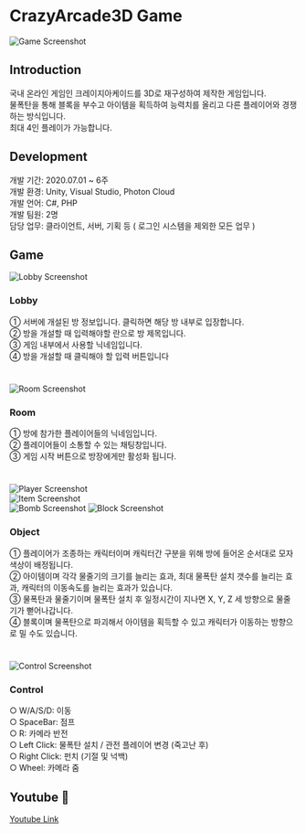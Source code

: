 # CrazyArcade3D Game

![Game Screenshot](https://jtj8412.github.io/resources/imgs/CrazyArcade3D/Main.png)

## Introduction

국내 온라인 게임인 크레이지아케이드를 3D로 재구성하여 제작한 게임입니다.  
물폭탄을 통해 블록을 부수고 아이템을 획득하여 능력치를 올리고 다른 플레이어와 경쟁하는 방식입니다.  
최대 4인 플레이가 가능합니다.

## Development

개발 기간: 2020.07.01 ~ 6주  
개발 환경: Unity, Visual Studio, Photon Cloud  
개발 언어: C#, PHP  
개발 팀원: 2명  
담당 업무: 클라이언트, 서버, 기획 등 ( 로그인 시스템을 제외한 모든 업무 )

## Game

![Lobby Screenshot](https://jtj8412.github.io/resources/imgs/CrazyArcade3D/Lobby.png)  
### Lobby
① 서버에 개설된 방 정보입니다. 클릭하면 해당 방 내부로 입장합니다.  
② 방을 개설할 때 입력해야할 란으로 방 제목입니다.  
③ 게임 내부에서 사용할 닉네임입니다.  
④ 방을 개설할 때 클릭해야 할 입력 버튼입니다
#     

![Room Screenshot](https://jtj8412.github.io/resources/imgs/CrazyArcade3D/Room.png)
### Room  
① 방에 참가한 플레이어들의 닉네임입니다.  
② 플레이어들이 소통할 수 있는 채팅창입니다.  
③ 게임 시작 버튼으로 방장에게만 활성화 됩니다.  
#  

![Player Screenshot](https://jtj8412.github.io/resources/imgs/CrazyArcade3D/Player.png)  
![Item Screenshot](https://jtj8412.github.io/resources/imgs/CrazyArcade3D/Item.png)  
![Bomb Screenshot](https://jtj8412.github.io/resources/imgs/CrazyArcade3D/Bomb.png)
![Block Screenshot](https://jtj8412.github.io/resources/imgs/CrazyArcade3D/Block.png)  
### Object
① 플레이어가 조종하는 캐릭터이며 캐릭터간 구분을 위해 방에 들어온 순서대로 모자 색상이 배정됩니다.  
② 아이템이며 각각 물줄기의 크기를 늘리는 효과, 최대 물폭탄 설치 갯수를 늘리는 효과, 캐릭터의 이동속도를 늘리는 효과가 있습니다.  
③ 물폭탄과 물줄기이며 물폭탄 설치 후 일정시간이 지나면 X, Y, Z 세 방향으로 물줄기가 뻗어나갑니다.  
④ 블록이며 물폭탄으로 파괴해서 아이템을 획득할 수 있고 캐릭터가 이동하는 방향으로 밀 수도 있습니다.
#  

![Control Screenshot](https://jtj8412.github.io/resources/imgs/CrazyArcade3D/Control.png)  
### Control
○ W/A/S/D:      이동  
○ SpaceBar:     점프  
○ R:            카메라 반전  
○ Left Click:   물폭탄 설치 / 관전 플레이어 변경 (죽고난 후)  
○ Right Click:  펀치 (기절 및 넉백)  
○ Wheel:        카메라 줌

## Youtube :movie_camera:
	
[Youtube Link](https://www.youtube.com/watch?v=eE21LewPsCs)
